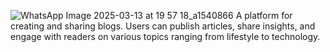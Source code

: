 ![WhatsApp Image 2025-03-13 at 19 57 18_a1540866](https://github.com/user-attachments/assets/e761dcf5-28dc-4b8f-80cd-143d197e4693)
A platform for creating and sharing blogs. Users can publish articles, share insights, and engage with readers on various topics ranging from lifestyle to technology.
